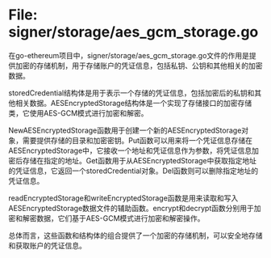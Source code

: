 # File: signer/storage/aes_gcm_storage.go

在go-ethereum项目中，signer/storage/aes_gcm_storage.go文件的作用是提供加密的存储机制，用于存储账户的凭证信息，包括私钥、公钥和其他相关的加密数据。

storedCredential结构体是用于表示一个存储的凭证信息，包括加密后的私钥和其他相关数据。AESEncryptedStorage结构体是一个实现了存储接口的加密存储类，它使用AES-GCM模式进行加密和解密。

NewAESEncryptedStorage函数用于创建一个新的AESEncryptedStorage对象，需要提供存储的目录和加密密钥。Put函数可以用来将一个凭证信息存储在AESEncryptedStorage中，它接收一个地址和凭证信息作为参数，将凭证信息加密后存储在指定的地址。Get函数用于从AESEncryptedStorage中获取指定地址的凭证信息，它返回一个storedCredential对象。Del函数则可以删除指定地址的凭证信息。

readEncryptedStorage和writeEncryptedStorage函数是用来读取和写入AESEncryptedStorage数据文件的辅助函数。encrypt和decrypt函数分别用于加密和解密数据，它们基于AES-GCM模式进行加密和解密操作。

总体而言，这些函数和结构体的组合提供了一个加密的存储机制，可以安全地存储和获取账户的凭证信息。

